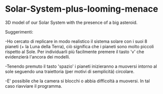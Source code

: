 # Solar-System-plus-looming-menace
3D model of our Solar System with the presence of a big asteroid.

Suggerimenti:

-Ho cercato di replicare in modo realistico il sistema solare con i suoi 8 pianeti (+ la Luna della Terra), ciò significa che i pianeti sono molto piccoli rispetto al Sole. Per individuarli più facilmente premere il tasto 'v' che evidenzierà l'ancora dei modelli.

-Tenendo premuto il tasto 'spazio' i pianeti inizieranno a muoversi intorno al sole seguendo una traiettoria (per motivi di semplicità) circolare.

-E' possibile che la camera si blocchi o abbia difficoltà a muoversi. In tal caso riavviare il programma.
